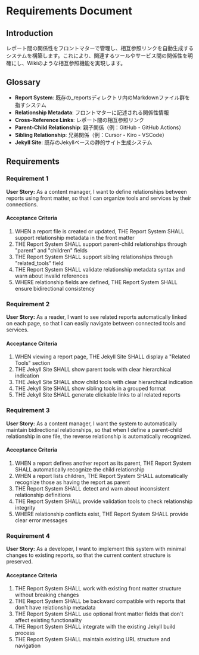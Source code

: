 # Requirements Document

## Introduction

レポート間の関係性をフロントマターで管理し、相互参照リンクを自動生成するシステムを構築します。これにより、関連するツールやサービス間の関係性を明確にし、Wikiのような相互参照機能を実現します。

## Glossary

- **Report System**: 既存の_reportsディレクトリ内のMarkdownファイル群を指すシステム
- **Relationship Metadata**: フロントマターに記述される関係性情報
- **Cross-Reference Links**: レポート間の相互参照リンク
- **Parent-Child Relationship**: 親子関係（例：GitHub - GitHub Actions）
- **Sibling Relationship**: 兄弟関係（例：Cursor - Kiro - VSCode）
- **Jekyll Site**: 既存のJekyllベースの静的サイト生成システム

## Requirements

### Requirement 1

**User Story:** As a content manager, I want to define relationships between reports using front matter, so that I can organize tools and services by their connections.

#### Acceptance Criteria

1. WHEN a report file is created or updated, THE Report System SHALL support relationship metadata in the front matter
2. THE Report System SHALL support parent-child relationships through "parent" and "children" fields
3. THE Report System SHALL support sibling relationships through "related_tools" field
4. THE Report System SHALL validate relationship metadata syntax and warn about invalid references
5. WHERE relationship fields are defined, THE Report System SHALL ensure bidirectional consistency

### Requirement 2

**User Story:** As a reader, I want to see related reports automatically linked on each page, so that I can easily navigate between connected tools and services.

#### Acceptance Criteria

1. WHEN viewing a report page, THE Jekyll Site SHALL display a "Related Tools" section
2. THE Jekyll Site SHALL show parent tools with clear hierarchical indication
3. THE Jekyll Site SHALL show child tools with clear hierarchical indication  
4. THE Jekyll Site SHALL show sibling tools in a grouped format
5. THE Jekyll Site SHALL generate clickable links to all related reports

### Requirement 3

**User Story:** As a content manager, I want the system to automatically maintain bidirectional relationships, so that when I define a parent-child relationship in one file, the reverse relationship is automatically recognized.

#### Acceptance Criteria

1. WHEN a report defines another report as its parent, THE Report System SHALL automatically recognize the child relationship
2. WHEN a report lists children, THE Report System SHALL automatically recognize those as having the report as parent
3. THE Report System SHALL detect and warn about inconsistent relationship definitions
4. THE Report System SHALL provide validation tools to check relationship integrity
5. WHERE relationship conflicts exist, THE Report System SHALL provide clear error messages

### Requirement 4

**User Story:** As a developer, I want to implement this system with minimal changes to existing reports, so that the current content structure is preserved.

#### Acceptance Criteria

1. THE Report System SHALL work with existing front matter structure without breaking changes
2. THE Report System SHALL be backward compatible with reports that don't have relationship metadata
3. THE Report System SHALL use optional front matter fields that don't affect existing functionality
4. THE Report System SHALL integrate with the existing Jekyll build process
5. THE Report System SHALL maintain existing URL structure and navigation